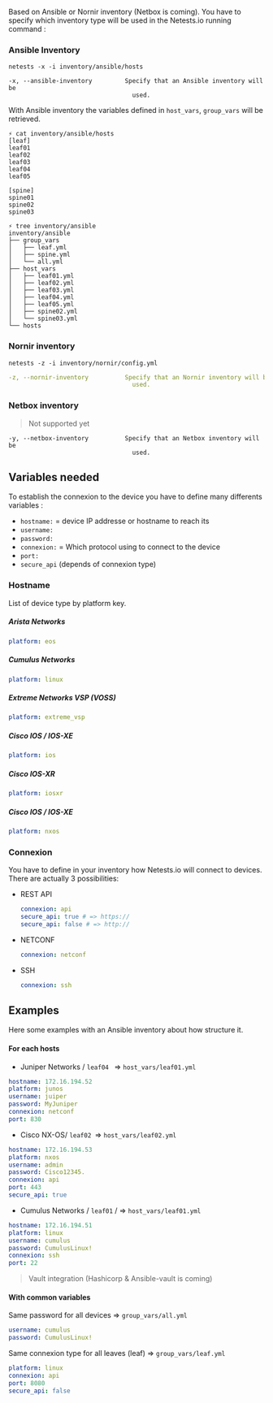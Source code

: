 Based on Ansible or Nornir inventory (Netbox is coming). You have to specify which inventory type will be used in the Netests.io running command :



### Ansible Inventory

```shell
netests -x -i inventory/ansible/hosts
```

```shell
-x, --ansible-inventory         Specify that an Ansible inventory will be
                                  used.
```

With Ansible inventory the variables defined in `host_vars`, `group_vars` will be retrieved.

```shell
⚡ cat inventory/ansible/hosts
[leaf]
leaf01
leaf02
leaf03
leaf04
leaf05

[spine]
spine01
spine02
spine03

⚡ tree inventory/ansible
inventory/ansible
├── group_vars
│   ├── leaf.yml
│   ├── spine.yml
│   └── all.yml
├── host_vars
│   ├── leaf01.yml
│   ├── leaf02.yml
│   ├── leaf03.yml
│   ├── leaf04.yml
│   ├── leaf05.yml
│   ├── spine02.yml
│   └── spine03.yml
└── hosts
```



### Nornir inventory

```shell
netests -z -i inventory/nornir/config.yml
```

```yaml
-z, --nornir-inventory          Specify that an Nornir inventory will be
                                  used.
```



### Netbox inventory

> Not supported yet

```shell
-y, --netbox-inventory          Specify that an Netbox inventory will be
                                  used.
```



## Variables needed

To establish the connexion to the device you have to define many differents variables :

* `hostname:` = device IP addresse or hostname to reach its
* `username:`
* `password:` 
* `connexion:` = Which protocol using to connect to the device
* `port:`
* `secure_api` (depends of connexion type)



### Hostname

List of device type by platform key.

##### Arista Networks

```yaml
platform: eos
```

##### Cumulus Networks

```yaml
platform: linux
```

##### Extreme Networks VSP (VOSS)

```yaml
platform: extreme_vsp
```

##### Cisco IOS / IOS-XE

```yaml
platform: ios
```

##### Cisco IOS-XR

```yaml
platform: iosxr
```

##### Cisco IOS / IOS-XE

```yaml
platform: nxos
```



### Connexion

You have to define in your inventory how Netests.io will connect to devices. 
There are actually 3 possibilities: 

* REST API

  ```yaml
  connexion: api
  secure_api: true # => https://
  secure_api: false # => http://
  ```

* NETCONF

  ```yaml
  connexion: netconf
  ```

* SSH

  ```yaml
  connexion: ssh
  ```



## Examples

Here some examples with an Ansible inventory about how structure it.

#### For each hosts

* Juniper Networks / `leaf04 ` => `host_vars/leaf01.yml`

```yaml
hostname: 172.16.194.52
platform: junos
username: juiper
password: MyJuniper
connexion: netconf
port: 830
```

* Cisco NX-OS/ `leaf02 `=> `host_vars/leaf02.yml`

```yaml
hostname: 172.16.194.53
platform: nxos
username: admin
password: Cisco12345.
connexion: api
port: 443
secure_api: true
```

* Cumulus Networks / `leaf01` / => `host_vars/leaf01.yml`

```yaml
hostname: 172.16.194.51
platform: linux
username: cumulus
password: CumulusLinux!
connexion: ssh
port: 22
```

> Vault integration (Hashicorp & Ansible-vault is coming)



#### With common variables

Same password for all devices => `group_vars/all.yml`

```yaml
username: cumulus
password: CumulusLinux!
```

Same connexion type for all leaves (leaf) => `group_vars/leaf.yml`

```yaml
platform: linux
connexion: api
port: 8080
secure_api: false
```

